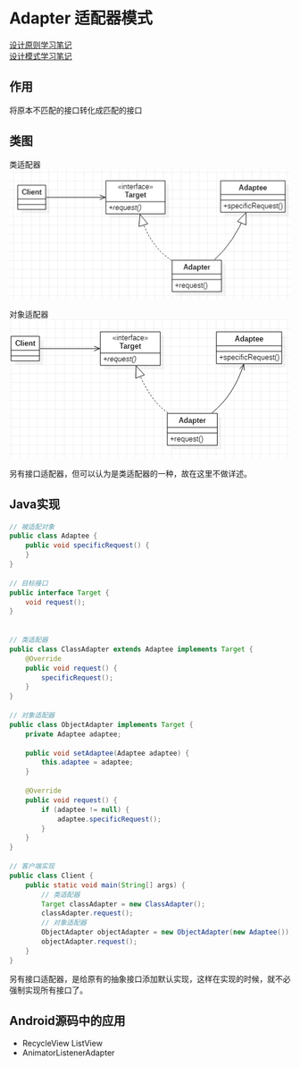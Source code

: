 # Adapter 适配器模式
[设计原则学习笔记](https://www.jianshu.com/p/f7f79adad32b)  
[设计模式学习笔记](https://www.jianshu.com/p/08bf9381697c)  
## 作用
将原本不匹配的接口转化成匹配的接口
## 类图
类适配器
![适配器模式类适配器](res/adapter_01.PNG)  

对象适配器  
![适配器模式对象适配器](res/adapter_02.PNG)

另有接口适配器，但可以认为是类适配器的一种，故在这里不做详述。
## Java实现
```Java
// 被适配对象
public class Adaptee {
    public void specificRequest() {
    }
}

// 目标接口
public interface Target {
    void request();
}


// 类适配器
public class ClassAdapter extends Adaptee implements Target {
    @Override
    public void request() {
        specificRequest();
    }
}

// 对象适配器
public class ObjectAdapter implements Target {
    private Adaptee adaptee;

    public void setAdaptee(Adaptee adaptee) {
        this.adaptee = adaptee;
    }

    @Override
    public void request() {
        if (adaptee != null) {
            adaptee.specificRequest();
        }
    }
}

// 客户端实现
public class Client {
    public static void main(String[] args) {
        // 类适配器
        Target classAdapter = new ClassAdapter();
        classAdapter.request();
        // 对象适配器
        ObjectAdapter objectAdapter = new ObjectAdapter(new Adaptee());
        objectAdapter.request();
    }
}
```
另有接口适配器，是给原有的抽象接口添加默认实现，这样在实现的时候，就不必强制实现所有接口了。

## Android源码中的应用
* RecycleView ListView
* AnimatorListenerAdapter
